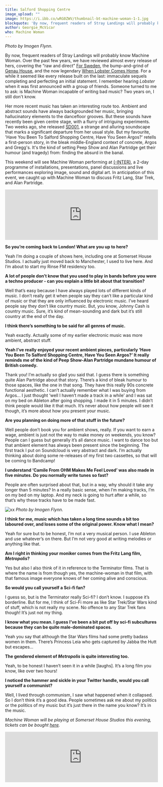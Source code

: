 ```yaml
---
title: Salford Shopping Centre
image_upload: ""
image: https://i.ibb.co/wRG0ZWV/thumbnail-bt-machine-woman-1-1.jpg
blockquote: 'By now, frequent readers of Stray Landings will probably know Machine Woman. Over the past few years, we have reviewed almost every release of hers, covering the “raw and direct” For Sweden, the bump-and-grind of Genau House, and the now legendary When Lobster Comes Home. For a while it seemed like every release built on the last: immaculate sequels completing and perfecting an initial statement. I remember hearing Lobster for the first time when it was announced, in a group of friends. Someone turned to me to ask: is Machine Woman capable of writing bad music? Two years on, I still don’t know.'
author: Georgie_McVicar
who: Machine Woman
---
```

_Photo by Imogen Flynn._ 

By now, frequent readers of Stray Landings will probably know Machine Woman. Over the past few years, we have reviewed almost every release of hers, covering the “raw and direct” [For Sweden](http://straylandings.co.uk/reviews/for-sweden), the bump-and-grind of [Genau House](http://straylandings.co.uk/reviews/genau-house), and the now legendary [When Lobster Comes Home](http://straylandings.co.uk/reviews/machine-woman-when-lobster-comes-home). For a while it seemed like every release built on the last: immaculate sequels completing and perfecting an initial statement. I remember hearing _Lobster_ when it was first announced with a group of friends. Someone turned to me to ask: is Machine Woman incapable of writing bad music? Two years on, I still don't know. 

Her more recent music has taken an interesting route too. Ambient and abstract sounds have always backgrounded her music, bringing hallucinatory elements to the dancefloor grooves. But these sounds have recently been given centre stage, with a flurry of intriguing experiments. Two weeks ago, she released [SD001](https://soundcloud.com/machinewoman/sd001), a strange and alluring soundscape that marks a significant departure from her usual style. But my favourite, 'Have You Been To Salford Shopping Centre, Have You Seen Argos?' retells a first-person story, in the bleak middle-England context of concrete, Argos and Gregg's. It's the kind of setting Peep Show and Alan Partridge get their humour (and tragedy) from: finding the absurd in the banal. 

This weekend will see Machine Woman performing at [(-INTER)](https://www.somersethouse.org.uk/whats-on/inter), a 2-day programme of installations, presentations, panel discussions and live performances exploring image, sound and digital art. In anticipation of this event, we caught up with Machine Woman to discuss Fritz Lang, Star Trek, and Alan Partridge.  

<iframe width="100%" height="166" scrolling="no" frameborder="no" allow="autoplay" src="https://w.soundcloud.com/player/?url=https%3A//api.soundcloud.com/tracks/570877362&color=%23945c44&auto_play=false&hide_related=false&show_comments=true&show_user=true&show_reposts=false&show_teaser=true"></iframe>

**So you’re coming back to London! What are you up to here?** 

Yeah I’m doing a couple of shows here, including one at Somerset House Studios. I actually just moved back to Manchester, I used to live here. And I’m about to start my Rinse FM residency too. 

**A lot of people don’t know that you used to play in bands before you were a techno producer - can you explain a little bit about that transition?**

Well that’s easy because I have always played lots of different kinds of music. I don’t really get it when people say they can’t like a particular kind of music or that they are only influenced by electronic music. I’ve heard people say they don’t like country music. But, you know, Johnny Cash is country music. Sure, it’s kind of mean-sounding and dark but it’s still country at the end of the day. 

**I think there’s something to be said for all genres of music.** 

Yeah exactly. Actually some of my earlier electronic music was more ambient, abstract stuff. 

**Yeah I’ve really enjoyed your recent ambient pieces, particularly ‘Have You Been To Salford Shopping Centre, Have You Seen Argos?’ It really reminds me of the kind of Peep Show-Alan Partridge mundane humour of British comedy.**

Thank you! I’m actually so glad you said that. I guess there is something quite Alan Partridge about that story. There’s a kind of bleak humour to those spaces, like the one in that song. They have this really 90s concrete functional aesthetic. I can’t actually remember what I was buying from Argos... I just thought ‘well I haven’t made a track in a while’ and I was sat on my bed on Ableton after going shopping. I made it in 5 minutes. I didn’t think people would like it that much. It’s never about how people will see it though, it’s more about how you present your music.

**Are you planning on doing more of that stuff in the future?**

Well people don’t book you for ambient shows, really. If you want to earn a wage, ambient is just not the way to make money on weekends, you know? People can I guess but generally it’s all dance music. I want to dance too but that ambient element has always been present since the beginning. The first track I put on Soundcloud is very abstract and dark. I’m actually thinking about doing some re-releases of my first two cassettes, so that will be coming to Bandcamp! 

**I understand ‘Camile From OHM Makes Me Feel Loved’ was also made in five minutes. Do you normally write tunes so fast?** 

People are often surprised about that, but in a way, why should it take any longer than 5 minutes? In a really basic sense, when I’m making tracks, I’m on my bed on my laptop. And my neck is going to hurt after a while, so that’s why these tracks have to be made fast. 

![xx](https://i.ibb.co/pK215Wv/thumbnail-mwpromo2017-copy1-copy-1.jpg)
_Photo by Imogen Flynn._ 

**I think for me, music which has taken a long time sounds a bit too laboured over, and loses some of the original power. Know what I mean?**

Yeah for sure but to be honest, I’m not a very musical person. I use Ableton and use whatever’s on there. But I’m not very good at writing melodies or anything like that.

**Am I right in thinking your moniker comes from the Fritz Lang film, _Metropolis_?** 

Yes but also I also think of it in reference to the Terminator films. That is where the name is from though yes, the machine-woman in that film, with that famous image everyone knows of her coming alive and conscious. 

**So would you call yourself a Sci-fi fan?** 

I guess so, but is the Terminator really Sci-fi? I don’t know. I suppose it’s borderline. But for me,  I think of Sci-Fi more as like Star Trek/Star Wars kind of stuff, which is not really my scene. No offence to any Star Trek fans though! It’s just not my thing.  

**I know what you mean. I guess I’ve been a bit put off by sci-fi subcultures because they can be quite male-dominated spaces.** 

Yeah you say that although the Star Wars films had some pretty badass women in them. There’s Princess Leia who gets captured by Jabba the Hutt but escapes...

**The gendered element of _Metropolis_ is quite interesting too.** 

Yeah, to be honest I haven’t seen it in a while [laughs]. It’s a long film you know, like over two hours! 

**I noticed the hammer and sickle in your Twitter handle, would you call yourself a communist?** 

Well, I lived through communism, I saw what happened when it collapsed. So I don’t think it’s a good idea. People sometimes ask me about my politics or the politics of my music but it’s just there in the name you know? It’s in the music. 

_Machine Woman will be playing at Somerset House Studios this evening, tickets can be bought [here](https://www.somersethouse.org.uk/whats-on/inter)._ 

<iframe width="100%" height="166" scrolling="no" frameborder="no" allow="autoplay" src="https://w.soundcloud.com/player/?url=https%3A//api.soundcloud.com/tracks/608113356&color=%23945c44&auto_play=false&hide_related=false&show_comments=true&show_user=true&show_reposts=false&show_teaser=true"></iframe>